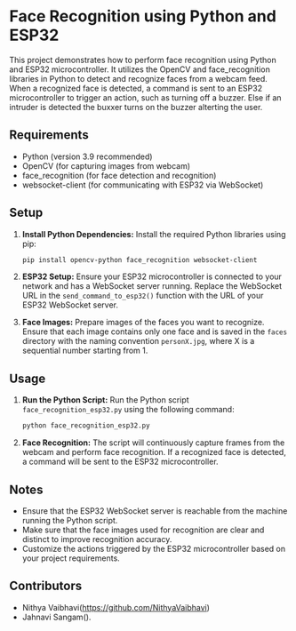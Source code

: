 # Face Recognition using Python and ESP32

This project demonstrates how to perform face recognition using Python and ESP32 microcontroller. It utilizes the OpenCV and face_recognition libraries in Python to detect and recognize faces from a webcam feed. When a recognized face is detected, a command is sent to an ESP32 microcontroller to trigger an action, such as turning off a buzzer. Else if an intruder is detected the buxxer turns on the buzzer alterting the user.

## Requirements

- Python (version 3.9 recommended)
- OpenCV (for capturing images from webcam)
- face_recognition (for face detection and recognition)
- websocket-client (for communicating with ESP32 via WebSocket)

## Setup

1. **Install Python Dependencies:**
   Install the required Python libraries using pip:
   ```bash
   pip install opencv-python face_recognition websocket-client
   ```

2. **ESP32 Setup:**
   Ensure your ESP32 microcontroller is connected to your network and has a WebSocket server running. Replace the WebSocket URL in the `send_command_to_esp32()` function with the URL of your ESP32 WebSocket server.

3. **Face Images:**
   Prepare images of the faces you want to recognize. Ensure that each image contains only one face and is saved in the `faces` directory with the naming convention `personX.jpg`, where X is a sequential number starting from 1.

## Usage

1. **Run the Python Script:**
   Run the Python script `face_recognition_esp32.py` using the following command:
   ```bash
   python face_recognition_esp32.py
   ```

2. **Face Recognition:**
   The script will continuously capture frames from the webcam and perform face recognition. If a recognized face is detected, a command will be sent to the ESP32 microcontroller.

## Notes

- Ensure that the ESP32 WebSocket server is reachable from the machine running the Python script.
- Make sure that the face images used for recognition are clear and distinct to improve recognition accuracy.
- Customize the actions triggered by the ESP32 microcontroller based on your project requirements.

## Contributors

- Nithya Vaibhavi(https://github.com/NithyaVaibhavi)
- Jahnavi Sangam().
